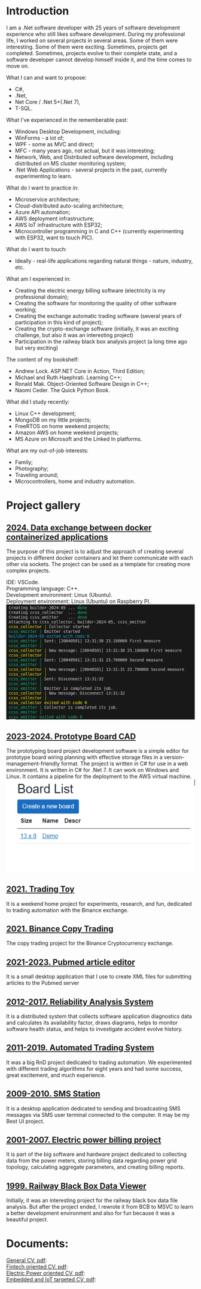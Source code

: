 # Introduction
I am a .Net software developer with 25 years of software development experience who still likes software development.
During my professional life, I worked on several projects in several areas. Some of them were interesting. Some of them were exciting.
Sometimes, projects get completed. Sometimes, projects evolve to their complete state, and a software developer cannot develop himself inside it, and the time comes to move on. 

What I can and want to propose:
- C#, 
- .Net, 
- Net Core / .Net 5+(.Net 7), 
- T-SQL.

What I've experienced in the rememberable past:
- Windows Desktop Development, including:
- WinForms - a lot of;
- WPF - some as MVC and direct;
- MFC - many years ago, not actual, but it was interesting;
- Network, Web, and Distributed software development, including distributed on MS cluster monitoring system;
- .Net Web Applications - several projects in the past, currently experimenting to learn.

What do I want to practice in:
- Microservice architecture;
- Cloud-distributed auto-scaling architecture;
- Azure API automation;
- AWS deployment infrastructure;
- AWS IoT infrastructure with ESP32;
- Microcontroller programming in C and C++ (currently experimenting with ESP32, want to touch PIC).

What do I want to touch:
- Ideally - real-life applications regarding natural things - nature, industry, etc.

What am I experienced in:
- Creating the electric energy billing software (electricity is my professional domain);
- Creating the software for monitoring the quality of other software working;
- Creating the exchange automatic trading software (several years of participation in this kind of project);
- Creating the crypto-exchange software (initially, it was an exciting challenge, but also it was an interesting project)
- Participation in the railway black box analysis project (a long time ago but very exciting)

The content of my bookshelf:
- Andrew Lock. ASP.NET Core in Action, Third Edition;
- Michael and Ruth Haephrati. Learning C++;
- Ronald Mak. Object-Oriented Software Design in C++;
- Naomi Ceder. The Quick Python Book.

What did I study recently:
- Linux C++ development;
- MongoDB on my little projects;
- FreeRTOS on home weekend projects;
- Amazon AWS on home weekend projects;
- MS Azure on Microsoft and the Linked In platforms.

What are my out-of-job interests:
- Family;
- Photography;
- Traveling around;
- Microcontrollers, home and industry automation.

# Project gallery

## [2024. Data exchange between docker containerized applications](https://github.com/K-S-K/CCCS)
The purpose of this project is to adjust the approach of creating several projects in different docker containers and let them communicate with each other via sockets. The project can be used as a template for creating more complex projects.

IDE: VSCode.<br>
Programming language: C++.<br>
Development environment: Linux (Ubuntu).<br>
Deployment environment: Linux (Ubuntu) on Raspberry PI.<br>
![How does looks now](https://github.com/K-S-K/CCCS/raw/main/Doc/Fig.01-Debug-complete.png)

## [2023-2024. Prototype Board CAD](Articles/30_BBCAD/Article.md)
The prototyping board project development software is a simple editor for prototype board wiring planning with effective storage files in a version-management-friendly format. The project is written in C# for use in a web environment. It is written in C# for .Net 7. It can work on Windows and Linux. It contains a pipeline for the deployment to the AWS virtual machine.<br>
![Resizing command as a text](Articles/30_BBCAD/Images/Fig_07_Unified_CLI.gif)

## [2021. Trading Toy](Articles/28_TradeToy/Article.md)
It is a weekend home project for experiments, research, and fun, dedicated to trading automation with the Binance exchange.

## [2021. Binance Copy Trading](Articles/27_CopyTrading/Article.md)
The copy trading project for the Binance Cryptocurrency exchange.

## [2021-2023. Pubmed article editor](Articles/06_PubMedDesktop/Article.md)
It is a small desktop application that I use to create XML files for submitting articles to the Pubmed server

## [2012-2017. Reliability Analysis System](Articles/05_EWReliability/Article.md)
It is a distributed system that collects software application diagnostics data and calculates its availability factor, draws diagrams, helps to monitor software health status, and helps to investigate accident evolve history.

## [2011-2019. Automated Trading System](Articles/04_TDATrading/Article.md)
It was a big RnD project dedicated to trading automation. We experimented with different trading algorithms for eight years and had some success, great excitement, and much experience.


## [2009-2010. SMS Station](Articles/02_SMSS/Article.md)
It is a desktop application dedicated to sending and broadcasting SMS messages via SMS user terminal connected to the computer. It may be my Best UI project.


## [2001-2007. Electric power billing project](Articles/03_ESphere/Article.md)
It is part of the big software and hardware project dedicated to collecting data from the power meters, storing billing data regarding power grid topology, calculating aggregate parameters, and creating billing reports.

## [1999. Railway Black Box Data Viewer](Articles/01_Railway_BB/Article.md)
Initially, it was an interesting project for the railway black box data file analysis. But after the project ended, I rewrote it from BCB to MSVC to learn a better development environment and also for fun because it was a beautiful project.

# Documents:
[General CV, pdf](Documents/cv-2023-en.pdf):<br>
[Fintech oriented CV, pdf](Documents/cv-2023-en-ft.pdf):<br>
[Electric Power oriented CV, pdf](Documents/cv-2023-en-pw.pdf):<br>
[Embedded and IoT targeted CV, pdf](Documents/cv-2023-en-mcu.pdf):<br>
